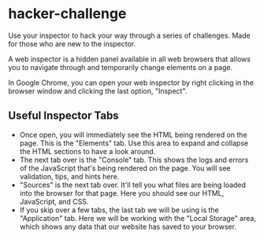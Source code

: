 # hacker-challenge

Use your inspector to hack your way through a series of challenges. Made for those who are new to the inspector.

A web inspector is a hidden panel available in all web browsers that allows you to navigate through and temporarily change elements on a page.

In Google Chrome, you can open your web inspector by right clicking in the browser window and clicking the last option, "Inspect".

## Useful Inspector Tabs
- Once open, you will immediately see the HTML being rendered on the page. This is the "Elements" tab. Use this area to expand and collapse the HTML sections to have a look around.
- The next tab over is the "Console" tab. This shows the logs and errors of the JavaScript that's being rendered on the page. You will see validation, tips, and hints here.
- "Sources" is the next tab over. It'll tell you what files are being loaded into the browser for that page. Here you should see our HTML, JavaScript, and CSS.
- If you skip over a few tabs, the last tab we will be using is the "Application" tab. Here we will be working with the "Local Storage" area, which shows any data that our website has saved to your browser.
